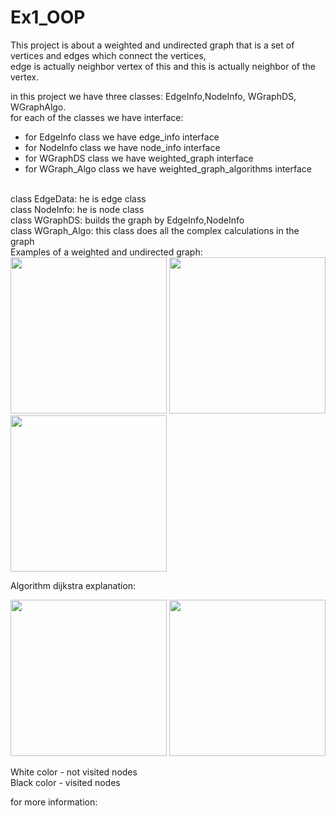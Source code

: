 # Ex1_OOP

This project is about a weighted and undirected graph that is a set of vertices and edges which connect the vertices, 
<br>
edge is actually neighbor vertex of this and this is actually neighbor of the vertex.

in this project we have three classes: EdgeInfo,NodeInfo, WGraphDS, WGraphAlgo.
<br>
for each of the classes we have interface:
- for EdgeInfo class we have edge_info interface
- for NodeInfo class we have node_info interface
- for WGraphDS class we have weighted_graph interface
- for WGraph_Algo class we have weighted_graph_algorithms interface
<br>
class EdgeData: he is edge class
<br>
class NodeInfo: he is node class
<br>
class WGraphDS: builds the graph by EdgeInfo,NodeInfo
<br>
class WGraph_Algo: this class does all the complex calculations in the graph
<br>
Examples of a weighted and undirected graph:

<img src="https://github.com/snir1551/Ex1_OOP/blob/master/pictures/graph1.png"  width="250"> 

<img src="https://github.com/snir1551/Ex1_OOP/blob/master/pictures/graph2.png"  width="250">

<img src="https://github.com/snir1551/Ex1_OOP/blob/master/pictures/graph3.png"  width="250">



Algorithm dijkstra explanation:

<img src="https://github.com/snir1551/Ex1_OOP/blob/master/pictures/dijkstra1.png"  width="250">  <img        src="https://github.com/snir1551/Ex1_OOP/blob/master/pictures/dijkstra2.png"  width="250"> 

White color - not visited nodes<br>
Black color - visited nodes<br>

for more information: 
